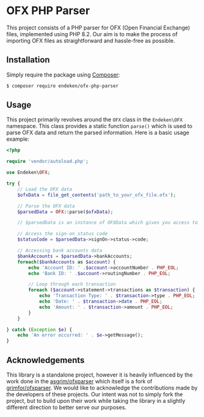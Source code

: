 # OFX PHP Parser
This project consists of a PHP parser for OFX (Open Financial Exchange) files, implemented using PHP 8.2. Our aim is to make the process of importing OFX files as straightforward and hassle-free as possible.

## Installation
Simply require the package using [Composer](https://getcomposer.org/):

```bash
$ composer require endeken/ofx-php-parser
```

## Usage
This project primarily revolves around the `OFX` class in the `Endeken\OFX` namespace. This class provides a static function `parse()` which is used to parse OFX data and return the parsed information. Here is a basic usage example:
```php
<?php

require 'vendor/autoload.php';

use Endeken\OFX;

try {
    // Load the OFX data
    $ofxData = file_get_contents('path_to_your_ofx_file.ofx');

    // Parse the OFX data
    $parsedData = OFX::parse($ofxData);

    // $parsedData is an instance of OFXData which gives you access to all parsed data

    // Access the sign-on status code
    $statusCode = $parsedData->signOn->status->code;

    // Accessing bank accounts data
    $bankAccounts = $parsedData->bankAccounts;
    foreach($bankAccounts as $account) {
        echo 'Account ID: ' .$account->accountNumber . PHP_EOL;
        echo 'Bank ID: ' .$account->routingNumber . PHP_EOL;

        // Loop through each transaction
        foreach ($account->statement->transactions as $transaction) {
            echo 'Transaction Type: ' . $transaction->type . PHP_EOL;
            echo 'Date: ' . $transaction->date . PHP_EOL;
            echo 'Amount: ' . $transaction->amount . PHP_EOL;
        }
    }

} catch (Exception $e) {
    echo 'An error occurred: ' . $e->getMessage();
}
```

## Acknowledgements

This library is a standalone project, however it is heavily influenced by the work done in the [asgrim/ofxparser](https://github.com/asgrim/ofxparser) which itself is a fork of [grimfor/ofxparser](https://github.com/grimfor/ofxparser). We would like to acknowledge the contributions made by the developers of these projects. Our intent was not to simply fork the project, but to build upon their work while taking the library in a slightly different direction to better serve our purposes.
